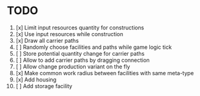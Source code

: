 # TODO

1. [x] Limit input resources quantity for constructions
2. [x] Use input resources while construction
3. [x] Draw all carrier paths
4. [ ] Randomly choose facilities and paths while game logic tick
5. [ ] Store potential quantity change for carrier paths
6. [ ] Allow to add carrier paths by dragging connection
7. [ ] Allow change production variant on the fly
8. [x] Make common work radius between facilities with same meta-type
9. [x] Add housing
10. [ ] Add storage facility
